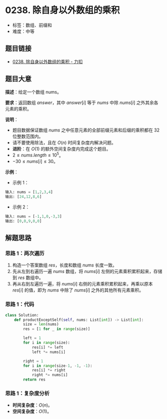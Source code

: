 # 0238. 除自身以外数组的乘积

- 标签：数组、前缀和
- 难度：中等

## 题目链接

- [0238. 除自身以外数组的乘积 - 力扣](https://leetcode.cn/problems/product-of-array-except-self/)

## 题目大意

**描述**：给定一个数组 nums。

**要求**：返回数组 $answer$，其中 $answer[i]$ 等于 $nums$ 中除 $nums[i]$ 之外其余各元素的乘积。

**说明**：

- 题目数据保证数组 $nums$ 之中任意元素的全部前缀元素和后缀的乘积都在 $32$ 位整数范围内。
- 请不要使用除法，且在 $O(n)$ 时间复杂度内解决问题。
- **进阶**：在 $O(1)$ 的额外空间复杂度内完成这个题目。
- $2 \le nums.length \le 10^5$。
- $-30 \le nums[i] \le 30$。

**示例**：

- 示例 1：

```python
输入: nums = [1,2,3,4]
输出: [24,12,8,6]
```

- 示例 2：

```python
输入: nums = [-1,1,0,-3,3]
输出: [0,0,9,0,0]
```

## 解题思路

### 思路 1：两次遍历

1. 构造一个答案数组 $res$，长度和数组 $nums$ 长度一致。
2. 先从左到右遍历一遍 $nums$ 数组，将 $nums[i]$ 左侧的元素乘积累积起来，存储到 $res$ 数组中。
3. 再从右到左遍历一遍，将 $nums[i]$ 右侧的元素乘积累积起来，再乘以原本 $res[i]$ 的值，即为 $nums$ 中除了 $nums[i]$ 之外的其他所有元素乘积。

### 思路 1：代码

```python
class Solution:
    def productExceptSelf(self, nums: List[int]) -> List[int]:
        size = len(nums)
        res = [1 for _ in range(size)]

        left = 1
        for i in range(size):
            res[i] *= left
            left *= nums[i]

        right = 1
        for i in range(size-1, -1, -1):
            res[i] *= right
            right *= nums[i]
        return res
```

### 思路 1：复杂度分析

- **时间复杂度**：$O(n)$。
- **空间复杂度**：$O(1)$。



